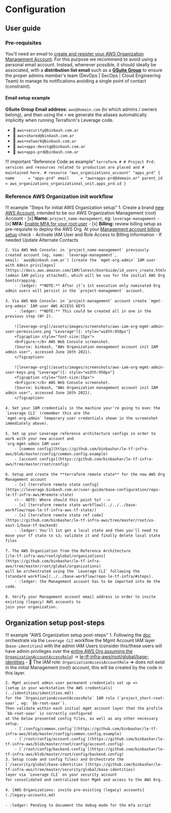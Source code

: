 # Configuration

## User guide

### Pre-requisites
You'll need an email to [create and register your AWS Organization Management Account](https://aws.amazon.com/premiumsupport/knowledge-center/create-and-activate-aws-account/).
For this purpose we recommend to avoid using a personal email account. 
Instead, whenever possible, it should ideally be associated, with a **distribution list email** such as a 
[**GSuite Group**](https://support.google.com/a/answer/2727156?hl=en) to ensure the proper admins member's team 
(DevOps | SecOps | Cloud Engineering Team) to manage its notifications avoiding a single point of contact (constraint).

#### Email setup example
**GSuite Group Email address:** `aws@domain.com` (to which admins / owners belong), and then using the `+` we generate
the aliases automatically implicitly when running Terraform's Leverage code.

* :e-mail: `aws+security@binbash.com.ar`
* :e-mail: `aws+shared@binbash.com.ar`
* :e-mail: `aws+network@binbash.com.ar`
* :e-mail: `aws+apps-devstg@binbash.com.ar`
* :e-mail: `aws+apps-prd@binbash.com.ar`

!!! important "Reference Code as example"
    ```terraform
    #
    # Project Prd: services and resources related to production are placed and
    #  maintained here.
    #
    resource "aws_organizations_account" "apps_prd" {
      name      = "apps-prd"
      email     = "aws+apps-prd@domain.ar"
      parent_id = aws_organizations_organizational_unit.apps_prd.id
    }
    ```

### Reference AWS Organization init workflow

!!! example "Steps for initial AWS Organization setup"
    1. Create a brand [new AWS Account](https://aws.amazon.com/premiumsupport/knowledge-center/create-and-activate-aws-account/),
     intended to be our AWS Organization Management (root) Account
        - [x] **Name:** `project_name-management`, eg: `leverage-management`
        - [x] **MFA:** [Enable MFA for your root user](https://docs.aws.amazon.com/IAM/latest/UserGuide/id_root-user.html#id_root-user_manage_mfa)
        - [x] **Billing:** review billing setup as pre-requisite to deploy the AWS Org. 
          At your [Management account billing setup](https://console.aws.amazon.com/billing/home?#/account) 
          check
            - Activate IAM User and Role Access to Billing Information
            - If needed Update Alternate Contacts 

    2. Via AWS Web Console: in `project_name-management` previously created account (eg, name: `leverage-management`,
    email: `aws@binbash.com.ar`) [create the `mgmt-org-admin` IAM user with Admin privileges](https://docs.aws.amazon.com/IAM/latest/UserGuide/id_users_create.html#id_users_create_console)
    (admin IAM policy attached), which will be use for the initial AWS Org bootstrapping.
        - :ledger: **NOTE:** After it’s 1st execution only nominated Org admin users will persist in the `project-management` account.

    3. Via AWS Web Console: in `project-management` account create `mgmt-org-admin` IAM user AWS ACCESS KEYS
        - :ledger: **NOTE:** This could be created all in one in the previous step (Nº 2).

        ![leverage-org](/assets/images/screenshots/aws-iam-org-mgmt-admin-user-permissions.png "Leverage"){: style="width:950px"}
        <figcaption style="font-size:15px">
        <b>Figure:</b> AWS Web Console screenshot.
        (Source: binbash, "AWs Organization management account init IAM admin user", accessed June 16th 2021).
        </figcaption>
    
        ![leverage-org](/assets/images/screenshots/aws-iam-org-mgmt-admin-user-keys.png "Leverage"){: style="width:950px"}
        <figcaption style="font-size:15px">
        <b>Figure:</b> AWS Web Console screenshot.
        (Source: binbash, "AWs Organization management account init IAM admin user", accessed June 16th 2021).
        </figcaption>

    4. Set your IAM credentials in the machine your're going to exec the `Leverage CLI` (remember this are the
    `mgmt-org-admin` temporary user credentials shown in the screenshot immediately above).

    5. Set up your Leverage reference architecture configs in order to work with your new account and 
    `org-mgmt-admin IAM user
        - [common config](https://github.com/binbashar/le-tf-infra-aws/blob/master/config/common.config.example)
        - [account configs](https://github.com/binbashar/le-tf-infra-aws/tree/master/root/config)

    6. Setup and create the **terraform remote state** for the new AWS Org Management account
        - [x] [terraform remote state config](https://leverage.binbash.com.ar/user-guide/base-configuration/repo-le-tf-infra-aws/#remote-state)
        <!-- NOTE: Where should this point to? -->
        - [x] [terraform remote state workflow](../../../base-workflow/repo-le-tf-infra-aws-tf-state/)
        - [x] [terraform remote state ref code](https://github.com/binbashar/le-tf-infra-aws/tree/master/root/us-east-1/base-tf-backend)
        - :ledger: You'll 1st get a local state and then you'll need to move your tf state to s3; validate it and finally delete local state files

    7. The AWS Organization from the Reference Architecture
    [/le-tf-infra-aws/root/global/organizations](https://github.com/binbashar/le-tf-infra-aws/tree/master/root/global/organizations)
    will be orchestrated using the `Leverage CLI` following the
    [standard workflow](../../base-workflow/repo-le-tf-infra/#steps).
        - :ledger: the Management account has to be imported into de the code.

    8. Verify your Management account email address in order to invite existing (legacy) AWS accounts to 
    join your organization.

## Organization setup post-steps

!!! example "AWS Organization setup post-steps"
    1. Following the [doc](../identities/identities.md) orchestrate vía the `Leverage CLI` workflow the Mgmt
    Account IAM layer (`base-identities`) with the admin IAM Users (consider this/these users will have admin privileges over the
    [entire AWS Org assuming the `OrganizationAccountAccessRole`](https://docs.aws.amazon.com/organizations/latest/userguide/orgs_manage_accounts_access.html))
    -> [le-tf-infra-aws/root/global/base-identities](https://github.com/binbashar/le-tf-infra-aws/tree/master/root/global/base-identities)
        - :ledger: The IAM role: `OrganizationAccessAccountRole` => does not exist in the initial Management (root)
    account, this will be created by the code in this layer.

    2. Mgmt account admin user permanent credentials set up => 
    [setup in your workstation the AWS credentials](../identities/identities.md))
    for the `OrganizationAccountAccessRole` IAM role (`project_short-root-oaar`, eg: `bb-root-oaar`).
    Then validate within each initial mgmt account layer that the profile `bb-root-oaar` is correctly configured 
    at the below presented config files, as well as any other necessary setup.
        - [`/config/common.config`](https://github.com/binbashar/le-tf-infra-aws/blob/master/config/common.config.example) 
        - [`/root/config/account.config`](https://github.com/binbashar/le-tf-infra-aws/blob/master/root/config/account.config)
        - [`/root/config/backend.config`](https://github.com/binbashar/le-tf-infra-aws/blob/master/root/config/backend.config)
    3. Setup (code and config files) and Orchestrate the
    [`/security/global/base-identities`](https://github.com/binbashar/le-tf-infra-aws/tree/master/security/global/base-identities)
    layer via `Leverage CLI` on your security account
    for consolidated and centralized User Mgmt and access to the AWS Org.    
    
    4. [AWS Organizations: invite pre-existing (legacy) accounts](./legacy-accounts.md)

    - :ledger: Pending to document the debug mode for the mfa script

